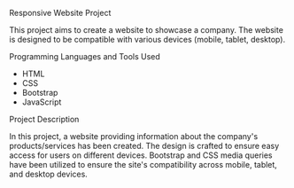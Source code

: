 Responsive Website Project 

This project aims to create a website to showcase a company. The website is designed to be compatible with various devices (mobile, tablet, desktop).

Programming Languages and Tools Used

- HTML
- CSS
- Bootstrap
- JavaScript

Project Description

In this project, a website providing information about the company's products/services has been created. The design is crafted to ensure easy access for users on different devices. Bootstrap and CSS media queries have been utilized to ensure the site's compatibility across mobile, tablet, and desktop devices.
